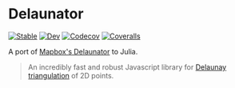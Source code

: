 # Delaunator

[![Stable](https://img.shields.io/badge/docs-stable-blue.svg)](https://juliageometry.github.io/Delaunator.jl/stable)
[![Dev](https://img.shields.io/badge/docs-dev-blue.svg)](https://juliageometry.github.io/Delaunator.jl/dev)
[![Codecov](https://codecov.io/gh/juliageometry/Delaunator.jl/branch/master/graph/badge.svg)](https://codecov.io/gh/juliageometry/Delaunator.jl)
[![Coveralls](https://coveralls.io/repos/github/juliageometry/Delaunator.jl/badge.svg?branch=master)](https://coveralls.io/github/juliageometry/Delaunator.jl?branch=master)

A port of [Mapbox's Delaunator](https://github.com/mapbox/delaunator) to Julia.

> An incredibly fast and robust Javascript library for
> [Delaunay triangulation](https://en.wikipedia.org/wiki/Delaunay_triangulation) of 2D points.
